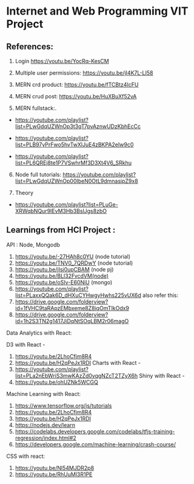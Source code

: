 # Internet and Web Programming VIT Project 


## References: 
1. Login
https://youtu.be/YocRq-KesCM 
2. Multiple user permissions:
https://youtu.be/jI4K7L-LI58 
3. MERN crd product:
https://youtu.be/fTCBtz4IcFU 
4. MERN crud post:
https://youtu.be/HuXBuXf52vA 

5. MERN fullstack:. 
- https://youtube.com/playlist?list=PLwGdqUZWnOp3t3qT7pvAznwUDzKbhEcCc 

- https://youtube.com/playlist?list=PLB97yPrFwo5hvTwXlJuE4zBKPA2eIw9c0 
 

- https://youtube.com/playlist?list=PL6QREj8te1P7VSwhrMf3D3Xt4V6_SRkhu 


6. Node full tutorials:
https://youtube.com/playlist?list=PLwGdqUZWnOp00IbeN0OtL9dmnasipZ9x8 

7. Theory
- https://youtube.com/playlist?list=PLuGe-XRWqbNQur9IEvM3Hb3BslJgs8zbO


## Learnings from HCI Project : 
API : Node, Mongodb
1. https://youtu.be/-27HAh8c0YU (node tutorial)
2. https://youtu.be/TNV0_7QRDwY (node tutorial)
3. https://youtu.be/jIsj0upCBAM (node pj)
4. https://youtu.be/BLl32FvcdVM(node) 
5. https://youtu.be/oSIv-E60NiU (mongo)
6. https://youtube.com/playlist?list=PLaxxQQak6D_dHXuCYHwgyHwhs225vUX6d
also refer this: 
7. https://drive.google.com/folderview?id=1fVHC9taRApzEMbxeme8Z8iqOmTIkOdx9 
8. https://drive.google.com/folderview?id=1h2S3TN2g1417JiDqNtSOqLBM2r06magO 


Data Analytics with React: 

D3 with React - 
1. https://youtu.be/2LhoCfjm8R4 
2. https://youtu.be/H2qPeJx1RDI 
Charts with React -
1. https://youtube.com/playlist?list=PLa2nEbWriS3mwKAzZd0vqgNZcT2TZyX6h 
Shiny with React - 
1. https://youtu.be/ohUZNk5WCGQ 


Machine Learning with React: 
1. https://www.tensorflow.org/js/tutorials 
2. https://youtu.be/2LhoCfjm8R4 
3. https://youtu.be/H2qPeJx1RDI 
4. https://nodejs.dev/learn 
5. https://codelabs.developers.google.com/codelabs/tfjs-training-regression/index.html#2 
6. https://developers.google.com/machine-learning/crash-course/ 

CSS with react: 
1. https://youtu.be/Nl54MJDR2p8  
2. https://youtu.be/RhUuMl3R1PE 
